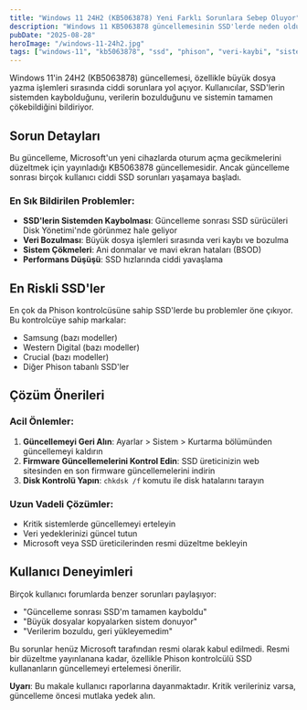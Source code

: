 ```yaml
---
title: "Windows 11 24H2 (KB5063878) Yeni Farklı Sorunlara Sebep Oluyor"
description: "Windows 11 KB5063878 güncellemesinin SSD'lerde neden olduğu ciddi sorunlar ve çözüm önerileri"
pubDate: "2025-08-28"
heroImage: "/windows-11-24h2.jpg"
tags: ["windows-11", "kb5063878", "ssd", "phison", "veri-kaybi", "sistem-hatasi"]
---
```


Windows 11'in 24H2 (KB5063878) güncellemesi, özellikle büyük dosya yazma işlemleri sırasında ciddi sorunlara yol açıyor. Kullanıcılar, SSD'lerin sistemden kaybolduğunu, verilerin bozulduğunu ve sistemin tamamen çökebildiğini bildiriyor.

## Sorun Detayları

Bu güncelleme, Microsoft'un yeni cihazlarda oturum açma gecikmelerini düzeltmek için yayınladığı KB5063878 güncellemesidir. Ancak güncelleme sonrası birçok kullanıcı ciddi SSD sorunları yaşamaya başladı.

### En Sık Bildirilen Problemler:

- **SSD'lerin Sistemden Kaybolması**: Güncelleme sonrası SSD sürücüleri Disk Yönetimi'nde görünmez hale geliyor
- **Veri Bozulması**: Büyük dosya işlemleri sırasında veri kaybı ve bozulma
- **Sistem Çökmeleri**: Ani donmalar ve mavi ekran hataları (BSOD)
- **Performans Düşüşü**: SSD hızlarında ciddi yavaşlama

## En Riskli SSD'ler

En çok da Phison kontrolcüsüne sahip SSD'lerde bu problemler öne çıkıyor. Bu kontrolcüye sahip markalar:
- Samsung (bazı modeller)
- Western Digital (bazı modeller) 
- Crucial (bazı modeller)
- Diğer Phison tabanlı SSD'ler

## Çözüm Önerileri

### Acil Önlemler:
1. **Güncellemeyi Geri Alın**: Ayarlar > Sistem > Kurtarma bölümünden güncellemeyi kaldırın
2. **Firmware Güncellemelerini Kontrol Edin**: SSD üreticinizin web sitesinden en son firmware güncellemelerini indirin
3. **Disk Kontrolü Yapın**: `chkdsk /f` komutu ile disk hatalarını tarayın

### Uzun Vadeli Çözümler:
- Kritik sistemlerde güncellemeyi erteleyin
- Veri yedeklerinizi güncel tutun
- Microsoft veya SSD üreticilerinden resmi düzeltme bekleyin

## Kullanıcı Deneyimleri

Birçok kullanıcı forumlarda benzer sorunları paylaşıyor:
- "Güncelleme sonrası SSD'm tamamen kayboldu"
- "Büyük dosyalar kopyalarken sistem donuyor"
- "Verilerim bozuldu, geri yükleyemedim"

Bu sorunlar henüz Microsoft tarafından resmi olarak kabul edilmedi. Resmi bir düzeltme yayınlanana kadar, özellikle Phison kontrolcülü SSD kullananların güncellemeyi ertelemesi önerilir.

**Uyarı**: Bu makale kullanıcı raporlarına dayanmaktadır. Kritik verileriniz varsa, güncelleme öncesi mutlaka yedek alın.
